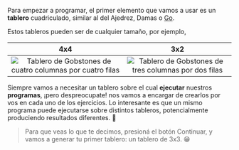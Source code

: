 Para empezar a programar, el primer elemento que vamos a usar es un **tablero** cuadriculado, similar al del Ajedrez, Damas o [Go](http://es.wikipedia.org/wiki/Go).

Estos tableros pueden ser de cualquier tamaño, por ejemplo, 

| 4x4 | 3x2 |
|:---:|:---:|
|<img src="https://raw.githubusercontent.com/sagrado-corazon-alcal/mumuki-fundamentos-gobstones-guia-1-primeros-programas/master/4x4.png" alt="Tablero de Gobstones de cuatro columnas por cuatro filas">|<img src="https://raw.githubusercontent.com/sagrado-corazon-alcal/mumuki-fundamentos-gobstones-guia-1-primeros-programas/master/3x2.png" alt="Tablero de Gobstones de tres columnas por dos filas">|

Siempre vamos a necesitar un tablero sobre el cual **ejecutar** nuestros **programas**, ¡pero despreocupate! nos vamos a encargar de crearlos por vos en cada uno de los ejercicios. Lo interesante es que un mismo programa puede ejecutarse sobre distintos tableros, potencialmente produciendo resultados diferentes. :exploding_head:

> Para que veas lo que te decimos, presioná el botón Continuar, y vamos a generar tu primer tablero: un tablero de 3x3. :grin:

